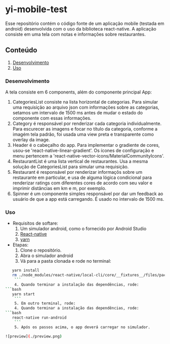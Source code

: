 # yi-mobile-test

Esse repositório contém o código fonte de um aplicação mobile (testada em android) desenvolvida com o uso da biblioteca react-native. A aplicação consiste em uma tela com notas e informações sobre restaurantes. 

## Conteúdo
 1. [Desenvolvimento](#desenvolvimento)
 2. [Uso](#uso)

### Desenvolvimento

A tela consiste em 6 components, além do componente principal App:

1. CategoriesList consiste na lista horizontal de categorias. Para simular uma requisição ao arquivo json com informações sobre as categorias, setamos um intervalo de 1500 ms antes de mudar o estado do componente com essas informações.
2. Category é responsável por renderizar cada categoria individualmente. Para escurecer as imagens e focar no título da categoria, conforme a imagém tela padrão, foi usada uma view preta e transparente como overlay da image.
3. Header é o cabeçalho do app. Para implementar o gradiente de cores, usou-se 'react-native-linear-gradient'. Os ícones de configuração e menu pertencem a 'react-native-vector-icons/MaterialCommunityIcons'.
4. RestaurantList é uma lista vertical de restaurantes. Usa a mesma solução de CategoriesList para simular uma requisição.
5. Restaurant é responsável por renderizar informaçõs sobre um restaurante em particular, e usa de alguma lógica condicional para renderizar ratings com diferentes cores de acordo com seu valor e imprimir distâncias em km e m, por exemplo.
6. Spinner é um componente simples responsável por dar um feedback ao usuário de que a app está carregando. É usado no intervalo de 1500 ms.

### Uso
* Requisitos de softare:
	1. Um simulador android, como o fornecido por Android Studio
	2. [React-native](https://facebook.github.io/react-native/)
	3. [yarn](https://yarnpkg.com/en/)
* Etapas:
	1. Clone o repositório.
	2. Abra o simulador android
	3. Vá para a pasta clonada e rode no terminal:
```bash
   yarn install
   rm ./node_modules/react-native/local-cli/core/__fixtures__/files/package.json
    ``` 
	4. Quando terminar a instalação das dependências, rode:
```bash
   yarn start
    ```	
	5. Em outro terminal, rode:
	4. Quando terminar a instalação das dependências, rode:
```bash
   react-native run-android
    ```	
	5. Após os passos acima, o app deverá carregar no simulador.

![preview](./preview.png)
